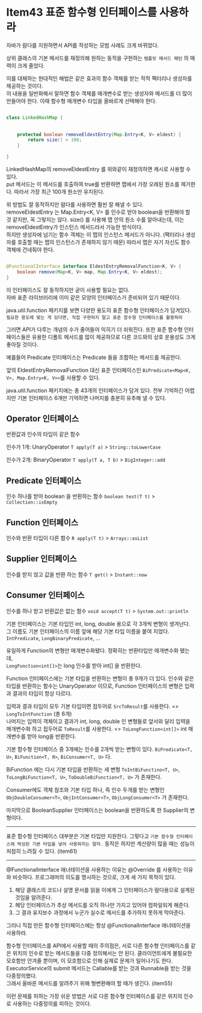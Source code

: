 # Item43 표준 함수형 인터페이스를 사용하라

자바가 람다를 지원하면서 API를 작성하는 모범 사례도 크게 바뀌었다.

상위 클래스의 기본 메서드를 재정의해 원하는 동작을 구현하는 `템플릿 메서드 패턴` 의 매력이 크게 줄었다.

이를 대체하는 현대적인 해법은 같은 효과의 함수 객체를 받는 적적 팩터리나 생성자를 제공하는 것이다.              
이 내용을 일반화해서 말하면 함수 객체를 매개변수로 받는 생성자와 메서드를 더 많이 만들어야 한다. 이때 함수형 매개변수 타입을 올바르게 선택해야 한다.


```java

class LinkedHashMap {
    
    
    protected boolean removeEldestEntry(Map.Entry<K, V> eldest) {
        return size() > 100;
    }
    
}


```
LinkedHashMap의 removeEldestEntry 를 위와같이 재정의하면 캐시로 사용할 수 있다.     
put 메서드는 이 메서드를 호출하여 true를 반환하면 맵에서 가장 오래된 원소를 제거한다. 따라서 가장 최근 100개 원소만 유지된다.

위 방법도 잘 동작하지만 람다를 사용하면 훨씬 잘 해낼 수 있다.           
removeEldestEntry 는 Map.Entry<K, V> 를 인수로 받아 boolean을 반환해야 할 것 같지만, 꼭 그렇지는 않다. 
size() 를 사용해 맵 안의 원소 수를 알아내는데, 이는 removeEldestEntry가 인스턴스 메서드라서 가능한 방식이다.   
하지만 생성자에 넘기는 함수 객체는 이 맵의 인스턴스 메서드가 아니다. (팩터리나 생성자를 호출할 때는 맵의 인스턴스가 존재하지 않기 때문)
따라서 맵은 자기 자신도 함수 객체에 건네줘야 한다.

```java

@FunctionalInterface interface EldestEntryRemovalFunction<K, V> {
    boolean remove(Map<K, V> map, Map.Entry<K, V> eldest);
}

```
이 인터페이스도 잘 동작하지만 굳이 사용할 필요는 없다.             
자바 표준 라이브러리에 이미 같은 모양의 인터페이스가 준비되어 있기 때문이다.

java.util.function 패키지를 보면 다양한 용도의 표준 함수형 인터페이스가 담겨있다.   
`필요한 용도에 맞는 게 있다면, 직접 구현하지 말고 표준 함수형 인터페이스를 활용하라`

그러면 API가 다루는 개념의 수가 줄어들어 익히기 더 쉬워진다. 또한 표준 함수형 인터페이스들은 유용한 디폴트 메서드를 많이 제공하므로 다른 코드와의 상호 운용성도 크게 좋아질 것이다.

예를들어 Predicate 인터페이스는 Predicate 들을 조합하는 메서드를 제공한다. 

앞의 EldestEntryRemovalFunction 대신 표준 인터페이스인 `BiPredicate<Map<K, V>, Map.Entry<K, V>>`를 사용할 수 있다.

java.util.function 패키지에는 총 43개의 인터페이스가 담겨 있다. 전부 기억하긴 어렵지만 기본 인터페이스 6개만 기억하면 나머지를 충분히 유추해 낼 수 있다.

## Operator 인터페이스
반환값과 인수의 타입이 같은 함수

인수가 1개: UnaryOperator 
`T apply(T a)` > `String::toLowerCase`

인수가 2개: BinaryOperator 
`T apply(T a, T b)` > `BigInteger::add`

## Predicate 인터페이스
인수 하나를 받아 boolean 을 반환하는 함수
`boolean test(T t)` > `Collection::isEmpty` 

## Function 인터페이스
인수와 반환 타입이 다른 함수
`R apply(T t)` > `Arrays::asList`

## Supplier 인터페이스
인수를 받지 않고 값을 반환 하는 함수
`T get()` > `Instant::now`

## Consumer 인터페이스
인수를 하나 받고 반환값은 없는 함수
`void accept(T t)` > `System.out::println`


기본 인터페이스는 기본 타입인 int, long, double 용으로 각 3개씩 변형이 생겨난다. 그 이름도 기본 인터페이스의 이름 앞에 해당 기본 타입 이름을 붙여 지었다.  
`IntPredicate`, `LongBinaryPredicate`, ...

유일하게 Function의 변형만 매개변수화됐다. 정확히는 반환타입만 매개변수화 됐는데,  
`LongFunction<int[]>`는 long 인수를 받아 int[] 을 반환한다.

Function 인터페이스에는 기본 타입을 반환하는 변형이 총 9개가 더 있다.
인수와 같은 타입을 반환하는 함수는 UnaryOperator 이므로, Function 인터페이스의 변형은 입력과 결과의 타입이 항상 다르다.

입력과 결과 타입이 모두 기본 타입이면 접두어로 `SrcToResult`를 사용한다.  => `LongToIntFunction` (총 6개)   
나머지는 입력이 객체이고 결과가 int, long, double 인 변형들로 앞서와 달리 입력을 매개변수화 하고 접두어로 `ToResult`를 사용한다. => `ToLongFunction<int[]>` int 매개변수를 받아 long을 반환한다.


기본 함수형 인터페이스 중 3개에는 인수를 2개씩 받는 변형이 있다.
`BiPredicate<T, U>`, `BiFunction<T, R>`, `BiConsumer<T, U>` 다.

BiFunction 에는 다시 기본 타입을 반환하는 세 변형 
`ToIntBiFunctino<T, U>`, `ToLongBiFunction<T, U>`, `ToDoubleBiFunction<T, U>` 가 존재한다. 

Consumer에도 객체 참조와 기본 타입 하나, 즉 인수 두개를 받는 변형인 `ObjDoubleConsumer<T>`, `ObjIntConsumer<T>`, `ObjLongConsumer<T>` 가 존재한다.

마지막으로 BooleanSupplier 인터페이스는 boolean을 반환하도록 한 Supplier의 변형이다.


----
표준 함수형 인터페이스 대부분은 기본 타입만 지원한다. 그렇다고 `기본 함수형 인터페이스에 박싱된 기본 타입을 넣어 사용하지는 말자.` 동작은 하지만 계산량이 많을 때는 성능이 처참히 느려질 수 있다. (item61)

----

@FunctionalInterface 애너테이션을 사용하는 이유는 @Override 를 사용하는 이유와 비슷하다. 프로그래머의 의도를 명시하는 것으로, 크게 세 가지 목적이 있다.
1. 해당 클래스의 코드나 설명 문서를 읽을 이에게 그 인터페이스가 람다용으로 설계된 것임을 알려준다.
2. 해당 인터페이스가 추상 메서드를 오직 하나만 가지고 있어야 컴파일되게 해준다.
3. 그 결과 유지보수 과정에서 누군가 실수로 메서드를 추가하지 못하게 막아준다.

그러니 직접 만든 함수형 인터페이스에는 항상 @FunctionalInterface 애너테이션을 사용하라.

함수형 인터페이스를 API에서 사용할 때의 주의점은, 서로 다른 함수형 인터페이스를 같은 위치의 인수로 받는 메서드들을 다중 정의해서는 안 된다. 클라이언트에게 불필요한 모호함만 안겨줄 뿐이며, 이 모호함으로 인해 실제로 문제가 일어나기도 한다.
ExecutorService의 submit 메서드는 Callable<T>를 받는 것과 Runnable을 받는 것을 다중정의했다.  
그래서 올바른 메서드를 알려주기 위해 형변환해야 할 때가 생긴다. (item55)

이런 문제를 피하는 가장 쉬운 방법은 서로 다른 함수형 인터페이스를 같은 위치의 인수로 사용하는 다중정의를 피하는 것이다.


